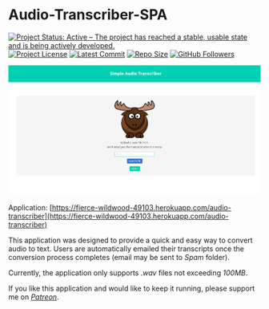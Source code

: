 # Audio-Transcriber-SPA

[![Project Status: Active – The project has reached a stable, usable state and is being actively developed.](https://www.repostatus.org/badges/latest/active.svg)](https://www.repostatus.org/#active)
[![Project License](https://img.shields.io/github/license/jordan396/Audio-Transcriber-SPA.svg)](https://img.shields.io/github/license/jordan396/Audio-Transcriber-SPA.svg)
[![Latest Commit](https://img.shields.io/github/last-commit/jordan396/Audio-Transcriber-SPA/master.svg)](https://img.shields.io/github/last-commit/jordan396/Audio-Transcriber-SPA/master.svg)
[![Repo Size](https://img.shields.io/github/repo-size/jordan396/Audio-Transcriber-SPA.svg)](https://img.shields.io/github/repo-size/jordan396/Audio-Transcriber-SPA.svg)
[![GitHub Followers](https://img.shields.io/github/followers/jordan396.svg?label=Follow)](https://img.shields.io/github/followers/jordan396.svg?label=Follow)

!["homepage"](img/homepage-vue.png)

Application: [https://fierce-wildwood-49103.herokuapp.com/audio-transcriber](https://fierce-wildwood-49103.herokuapp.com/audio-transcriber)

This application was designed to provide a quick and easy way to convert audio to text. Users are automatically emailed their transcripts once the conversion process completes (email may be sent to *Spam* folder). 

Currently, the application only supports *.wav* files not exceeding *100MB*.

If you like this application and would like to keep it running, please support me on [*Patreon*](https://www.patreon.com/TheBackyardMoose).